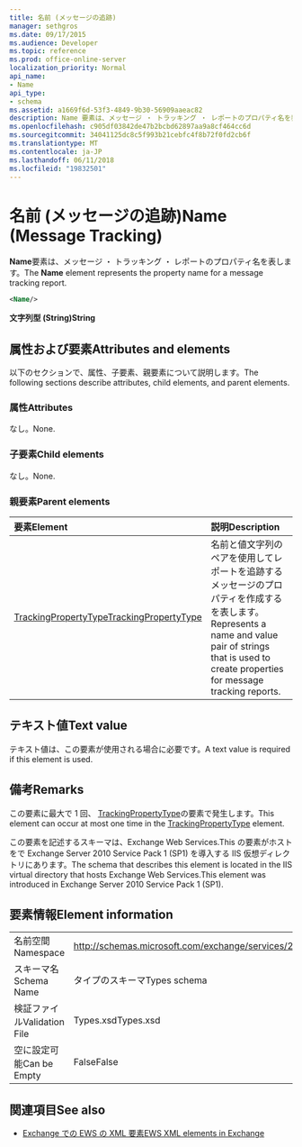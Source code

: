 ```yaml
---
title: 名前 (メッセージの追跡)
manager: sethgros
ms.date: 09/17/2015
ms.audience: Developer
ms.topic: reference
ms.prod: office-online-server
localization_priority: Normal
api_name:
- Name
api_type:
- schema
ms.assetid: a1669f6d-53f3-4849-9b30-56909aaeac82
description: Name 要素は、メッセージ ・ トラッキング ・ レポートのプロパティ名を表します。
ms.openlocfilehash: c905df03842de47b2bcbd62897aa9a8cf464cc6d
ms.sourcegitcommit: 34041125dc8c5f993b21cebfc4f8b72f0fd2cb6f
ms.translationtype: MT
ms.contentlocale: ja-JP
ms.lasthandoff: 06/11/2018
ms.locfileid: "19832501"
---
```

# <a name="name-message-tracking"></a><span data-ttu-id="ff33d-103">名前 (メッセージの追跡)</span><span class="sxs-lookup"><span data-stu-id="ff33d-103">Name (Message Tracking)</span></span>

<span data-ttu-id="ff33d-104">**Name**要素は、メッセージ ・ トラッキング ・ レポートのプロパティ名を表します。</span><span class="sxs-lookup"><span data-stu-id="ff33d-104">The **Name** element represents the property name for a message tracking report.</span></span> 
  
```xml
<Name/>
```

<span data-ttu-id="ff33d-105">**文字列型 (String)**</span><span class="sxs-lookup"><span data-stu-id="ff33d-105">**String**</span></span>

## <a name="attributes-and-elements"></a><span data-ttu-id="ff33d-106">属性および要素</span><span class="sxs-lookup"><span data-stu-id="ff33d-106">Attributes and elements</span></span>

<span data-ttu-id="ff33d-107">以下のセクションで、属性、子要素、親要素について説明します。</span><span class="sxs-lookup"><span data-stu-id="ff33d-107">The following sections describe attributes, child elements, and parent elements.</span></span>
  
### <a name="attributes"></a><span data-ttu-id="ff33d-108">属性</span><span class="sxs-lookup"><span data-stu-id="ff33d-108">Attributes</span></span>

<span data-ttu-id="ff33d-109">なし。</span><span class="sxs-lookup"><span data-stu-id="ff33d-109">None.</span></span>
  
### <a name="child-elements"></a><span data-ttu-id="ff33d-110">子要素</span><span class="sxs-lookup"><span data-stu-id="ff33d-110">Child elements</span></span>

<span data-ttu-id="ff33d-111">なし。</span><span class="sxs-lookup"><span data-stu-id="ff33d-111">None.</span></span>
  
### <a name="parent-elements"></a><span data-ttu-id="ff33d-112">親要素</span><span class="sxs-lookup"><span data-stu-id="ff33d-112">Parent elements</span></span>

|<span data-ttu-id="ff33d-113">**要素**</span><span class="sxs-lookup"><span data-stu-id="ff33d-113">**Element**</span></span>|<span data-ttu-id="ff33d-114">**説明**</span><span class="sxs-lookup"><span data-stu-id="ff33d-114">**Description**</span></span>|
|:-----|:-----|
|[<span data-ttu-id="ff33d-115">TrackingPropertyType</span><span class="sxs-lookup"><span data-stu-id="ff33d-115">TrackingPropertyType</span></span>](trackingpropertytype.md) <br/> |<span data-ttu-id="ff33d-116">名前と値文字列のペアを使用してレポートを追跡するメッセージのプロパティを作成するを表します。</span><span class="sxs-lookup"><span data-stu-id="ff33d-116">Represents a name and value pair of strings that is used to create properties for message tracking reports.</span></span>  <br/> |
   
## <a name="text-value"></a><span data-ttu-id="ff33d-117">テキスト値</span><span class="sxs-lookup"><span data-stu-id="ff33d-117">Text value</span></span>

<span data-ttu-id="ff33d-118">テキスト値は、この要素が使用される場合に必要です。</span><span class="sxs-lookup"><span data-stu-id="ff33d-118">A text value is required if this element is used.</span></span>
  
## <a name="remarks"></a><span data-ttu-id="ff33d-119">備考</span><span class="sxs-lookup"><span data-stu-id="ff33d-119">Remarks</span></span>

<span data-ttu-id="ff33d-120">この要素に最大で 1 回、 [TrackingPropertyType](trackingpropertytype.md)の要素で発生します。</span><span class="sxs-lookup"><span data-stu-id="ff33d-120">This element can occur at most one time in the [TrackingPropertyType](trackingpropertytype.md) element.</span></span> 
  
<span data-ttu-id="ff33d-121">この要素を記述するスキーマは、Exchange Web Services.This の要素がホストをで Exchange Server 2010 Service Pack 1 (SP1) を導入する IIS 仮想ディレクトリにあります。</span><span class="sxs-lookup"><span data-stu-id="ff33d-121">The schema that describes this element is located in the IIS virtual directory that hosts Exchange Web Services.This element was introduced in Exchange Server 2010 Service Pack 1 (SP1).</span></span>
  
## <a name="element-information"></a><span data-ttu-id="ff33d-122">要素情報</span><span class="sxs-lookup"><span data-stu-id="ff33d-122">Element information</span></span>

|||
|:-----|:-----|
|<span data-ttu-id="ff33d-123">名前空間</span><span class="sxs-lookup"><span data-stu-id="ff33d-123">Namespace</span></span>  <br/> |http://schemas.microsoft.com/exchange/services/2006/types  <br/> |
|<span data-ttu-id="ff33d-124">スキーマ名</span><span class="sxs-lookup"><span data-stu-id="ff33d-124">Schema Name</span></span>  <br/> |<span data-ttu-id="ff33d-125">タイプのスキーマ</span><span class="sxs-lookup"><span data-stu-id="ff33d-125">Types schema</span></span>  <br/> |
|<span data-ttu-id="ff33d-126">検証ファイル</span><span class="sxs-lookup"><span data-stu-id="ff33d-126">Validation File</span></span>  <br/> |<span data-ttu-id="ff33d-127">Types.xsd</span><span class="sxs-lookup"><span data-stu-id="ff33d-127">Types.xsd</span></span>  <br/> |
|<span data-ttu-id="ff33d-128">空に設定可能</span><span class="sxs-lookup"><span data-stu-id="ff33d-128">Can be Empty</span></span>  <br/> |<span data-ttu-id="ff33d-129">False</span><span class="sxs-lookup"><span data-stu-id="ff33d-129">False</span></span>  <br/> |
   
## <a name="see-also"></a><span data-ttu-id="ff33d-130">関連項目</span><span class="sxs-lookup"><span data-stu-id="ff33d-130">See also</span></span>

- [<span data-ttu-id="ff33d-131">Exchange での EWS の XML 要素</span><span class="sxs-lookup"><span data-stu-id="ff33d-131">EWS XML elements in Exchange</span></span>](ews-xml-elements-in-exchange.md)

